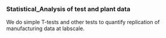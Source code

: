 ### Statistical_Analysis of test and plant data

We do simple T-tests and other tests to quantify replication of manufacturing data at labscale.
